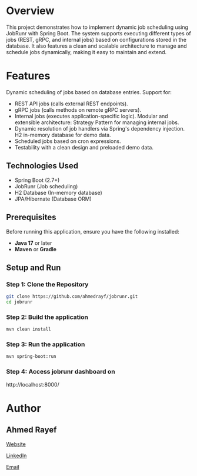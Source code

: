 # Overview
This project demonstrates how to implement dynamic job scheduling using JobRunr with Spring Boot. The system supports executing different types of jobs (REST, gRPC, and internal jobs) based on configurations stored in the database. It also features a clean and scalable architecture to manage and schedule jobs dynamically, making it easy to maintain and extend.

# Features
Dynamic scheduling of jobs based on database entries.
Support for:
- REST API jobs (calls external REST endpoints).
- gRPC jobs (calls methods on remote gRPC servers).
- Internal jobs (executes application-specific logic).
Modular and extensible architecture:
Strategy Pattern for managing internal jobs.
- Dynamic resolution of job handlers via Spring's dependency injection.
H2 in-memory database for demo data.
- Scheduled jobs based on cron expressions.
- Testability with a clean design and preloaded demo data.
## Technologies Used
- Spring Boot (2.7+)
- JobRunr (Job scheduling)
- H2 Database (In-memory database)
- JPA/Hibernate (Database ORM)

## Prerequisites
Before running this application, ensure you have the following installed:
- **Java 17** or later
- **Maven** or **Gradle**

## Setup and Run
### Step 1: Clone the Repository
```bash
git clone https://github.com/ahmedrayf/jobrunr.git
cd jobrunr
```
### Step 2: Build the application
```bash
mvn clean install
```
### Step 3: Run the application
```bash
mvn spring-boot:run
```
### Step 4: Access jobrunr dashboard on
http://localhost:8000/




# Author
## Ahmed Rayef

[Website](https://ahmedrayf.github.io/)

[LinkedIn](https://www.linkedin.com/in/ahmedrayf/)

[Email](ahmedrayf@hotmail.com)




